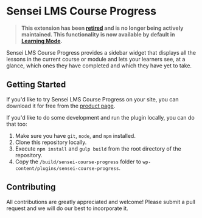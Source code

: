 # Sensei LMS Course Progress

> **This extension has been [retired](https://senseilms.com/retiring-course-progress-and-media-attachments/) and is no longer being actively maintained. This functionality is now available by default in [Learning Mode](https://senseilms.com/documentation/learning-mode-overview/#overview).**

Sensei LMS Course Progress provides a sidebar widget that displays all the lessons in the current course or module and lets your learners see, at a glance, which ones they have completed and which they have yet to take.

## Getting Started

If you'd like to try Sensei LMS Course Progress on your site, you can download it for free from the [product page](https://woocommerce.com/products/sensei-course-progress/).

If you'd like to do some development and run the plugin locally, you can do that too:

1.	Make sure you have `git`, `node`, and `npm` installed.
2.	Clone this repository locally.
3.	Execute `npm install` and `gulp build` from the root directory of the repository.
4.	Copy the `/build/sensei-course-progress` folder to `wp-content/plugins/sensei-course-progress`.

## Contributing
All contributions are greatly appreciated and welcome! Please submit a pull request and we will do our best to incorporate it.
